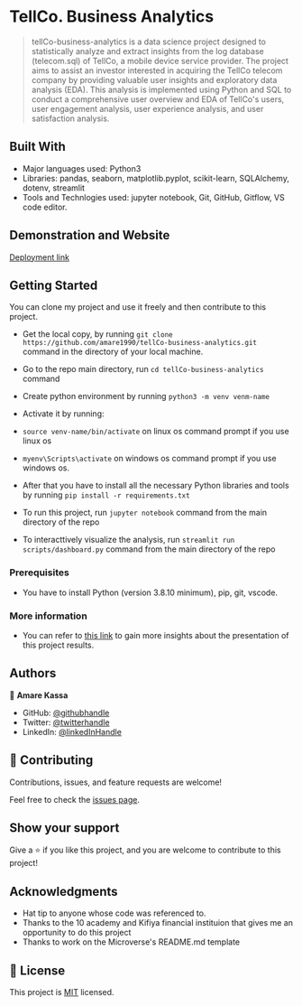 # TellCo. Business Analytics

> tellCo-business-analytics is a data science project designed to statistically analyze and extract insights from the log database (telecom.sql) of TellCo, a mobile device service provider. The project aims to assist an investor interested in acquiring the TellCo telecom company by providing valuable user insights and exploratory data analysis (EDA). This analysis is implemented using Python and SQL to conduct a comprehensive user overview and EDA of TellCo's users, user engagement analysis, user experience analysis, and user satisfaction analysis.

## Built With

- Major languages used: Python3
- Libraries: pandas, seaborn, matplotlib.pyplot, scikit-learn, SQLAlchemy, dotenv, streamlit
- Tools and Technlogies used: jupyter notebook, Git, GitHub, Gitflow, VS code editor.

## Demonstration and Website

[Deployment link](Soon!)

## Getting Started

You can clone my project and use it freely and then contribute to this project.

- Get the local copy, by running `git clone https://github.com/amare1990/tellCo-business-analytics.git` command in the directory of your local machine.
- Go to the repo main directory, run `cd tellCo-business-analytics` command
- Create python environment by running `python3 -m venv venm-name`
- Activate it by running:
- `source venv-name/bin/activate` on linux os command prompt if you use linux os
- `myenv\Scripts\activate` on windows os command prompt if you use windows os.

- After that you have to install all the necessary Python libraries and tools by running `pip install -r requirements.txt`
- To run this project, run `jupyter notebook` command from the main directory of the repo
- To interacttively visualize the analysis, run `streamlit run scripts/dashboard.py` command from the main directory of the repo

### Prerequisites

- You have to install Python (version 3.8.10 minimum), pip, git, vscode.

### More information
- You can refer to [this link](https://drive.google.com/file/d/1kPZcSFc5Fuln-NudllykNQpr8xQpGKXd/view?usp=drive_link) to gain more insights about the presentation of this project results.

## Authors

👤 **Amare Kassa**

- GitHub: [@githubhandle](https://github.com/amare1990)
- Twitter: [@twitterhandle](https://twitter.com/@amaremek)
- LinkedIn: [@linkedInHandle](https://www.linkedin.com/in/amaremek/)

## 🤝 Contributing

Contributions, issues, and feature requests are welcome!

Feel free to check the [issues page](https://github.com/amare1990/tellCo-business-analytics/issues).

## Show your support

Give a ⭐️ if you like this project, and you are welcome to contribute to this project!

## Acknowledgments

- Hat tip to anyone whose code was referenced to.
- Thanks to the 10 academy and Kifiya financial instituion that gives me an opportunity to do this project
- Thanks to work on the Microverse's README.md template

## 📝 License

This project is [MIT](./LICENSE) licensed.
